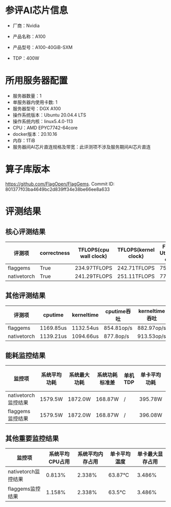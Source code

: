# 参评AI芯片信息

* 厂商：Nvidia

* 产品名称：A100
* 产品型号：A100-40GiB-SXM
* TDP：400W

# 所用服务器配置

* 服务器数量：1
* 单服务器内使用卡数: 1
* 服务器型号：DGX A100
* 操作系统版本：Ubuntu 20.04.4 LTS
* 操作系统内核：linux5.4.0-113
* CPU：AMD EPYC7742-64core
* docker版本：20.10.16
* 内存：1TiB
* 服务器间AI芯片直连规格及带宽：此评测项不涉及服务期间AI芯片直连

# 算子库版本

https://github.com/FlagOpen/FlagGems. Commit ID: 801377f03ba4649bc2d839ff34e38be66ee8a633

# 评测结果

## 核心评测结果

| 评测项  | correctness | TFLOPS(cpu wall clock) | TFLOPS(kernel clock) | FU(FLOPS Utilization)-cputime | FU-kerneltime |
| ---- | -------------- | -------------- | ------------ | ------ | ----- |
| flaggems | True    | 234.97TFLOPS       | 242.71TFLOPS        | 75.31% | 77.79% |
| nativetorch | True    | 241.29TFLOPS      | 251.11TFLOPS      | 77.34%      | 80.48%    |

## 其他评测结果

| 评测项  | cputime | kerneltime | cputime吞吐 | kerneltime吞吐 | 无预热时延 | 预热后时延 |
| ---- | -------------- | -------------- | ------------ | ------------ | -------------- | -------------- | 
| flaggems | 1169.85us       | 1132.54us        | 854.81op/s | 882.97op/s | 8040399.85us | 1201.18us |
| nativetorch | 1139.21us       | 1094.66us        | 877.8op/s | 913.53op/s | 464553.37us | 1142.24us |

## 能耗监控结果

| 监控项  | 系统平均功耗  | 系统最大功耗  | 系统功耗标准差 | 单机TDP | 单卡平均功耗 | 单卡最大功耗 | 单卡功耗标准差 | 单卡TDP |
| ---- | ------- | ------- | ------- | ----- | ------------ | ------------ | ------------- | ----- |
| nativetorch监控结果 | 1579.5W | 1872.0W | 168.87W   | /     | 395.78W       | 410.0W      | 13.99W        | 400W  |
| flaggems监控结果 | 1579.5W | 1872.0W | 168.87W   | /     | 396.08W       | 413.0W      | 16.27W        | 400W  |

## 其他重要监控结果

| 监控项  | 系统平均CPU占用 | 系统平均内存占用 | 单卡平均温度 | 单卡最大显存占用 |
| ---- | --------- | -------- | ------------ | -------------- |
| nativetorch监控结果 | 0.813%    | 2.338%   | 63.87°C       | 3.486%        |
| flaggems监控结果 | 1.158%    | 2.338%   | 63.5°C       | 3.486%        |
